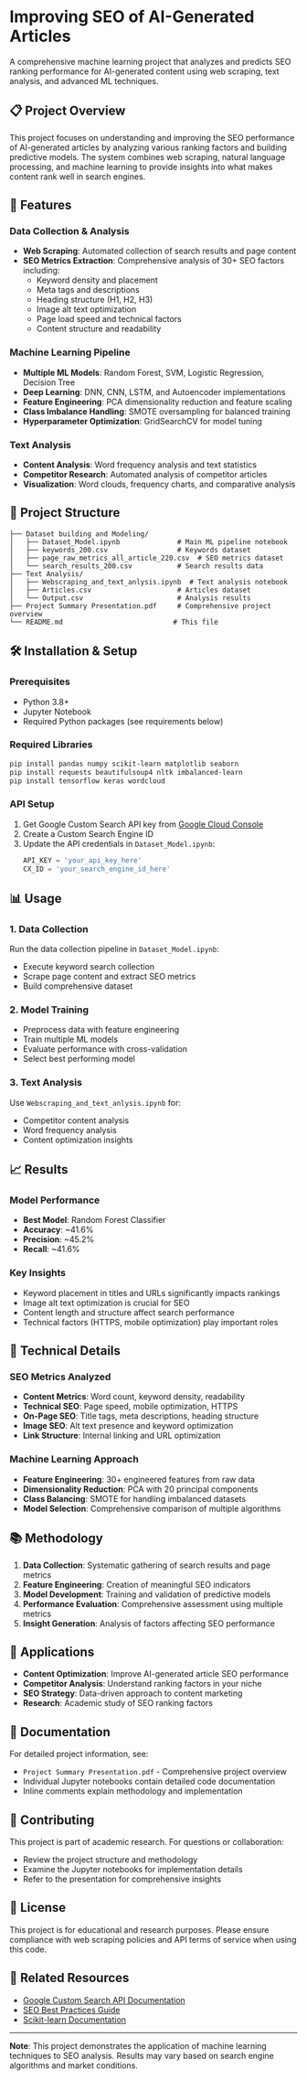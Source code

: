 # Improving SEO of AI-Generated Articles

A comprehensive machine learning project that analyzes and predicts SEO ranking performance for AI-generated content using web scraping, text analysis, and advanced ML techniques.

## 📋 Project Overview

This project focuses on understanding and improving the SEO performance of AI-generated articles by analyzing various ranking factors and building predictive models. The system combines web scraping, natural language processing, and machine learning to provide insights into what makes content rank well in search engines.

## 🚀 Features

### Data Collection & Analysis
- **Web Scraping**: Automated collection of search results and page content
- **SEO Metrics Extraction**: Comprehensive analysis of 30+ SEO factors including:
  - Keyword density and placement
  - Meta tags and descriptions
  - Heading structure (H1, H2, H3)
  - Image alt text optimization
  - Page load speed and technical factors
  - Content structure and readability

### Machine Learning Pipeline
- **Multiple ML Models**: Random Forest, SVM, Logistic Regression, Decision Tree
- **Deep Learning**: DNN, CNN, LSTM, and Autoencoder implementations
- **Feature Engineering**: PCA dimensionality reduction and feature scaling
- **Class Imbalance Handling**: SMOTE oversampling for balanced training
- **Hyperparameter Optimization**: GridSearchCV for model tuning

### Text Analysis
- **Content Analysis**: Word frequency analysis and text statistics
- **Competitor Research**: Automated analysis of competitor articles
- **Visualization**: Word clouds, frequency charts, and comparative analysis

## 📁 Project Structure

```
├── Dataset building and Modeling/
│   ├── Dataset_Model.ipynb              # Main ML pipeline notebook
│   ├── keywords_200.csv                 # Keywords dataset
│   ├── page_raw_metrics_all_article_220.csv  # SEO metrics dataset
│   └── search_results_200.csv           # Search results data
├── Text Analysis/
│   ├── Webscraping_and_text_anlysis.ipynb  # Text analysis notebook
│   ├── Articles.csv                     # Articles dataset
│   └── Output.csv                       # Analysis results
├── Project Summary Presentation.pdf     # Comprehensive project overview
└── README.md                           # This file
```

## 🛠️ Installation & Setup

### Prerequisites
- Python 3.8+
- Jupyter Notebook
- Required Python packages (see requirements below)

### Required Libraries
```bash
pip install pandas numpy scikit-learn matplotlib seaborn
pip install requests beautifulsoup4 nltk imbalanced-learn
pip install tensorflow keras wordcloud
```

### API Setup
1. Get Google Custom Search API key from [Google Cloud Console](https://console.cloud.google.com/)
2. Create a Custom Search Engine ID
3. Update the API credentials in `Dataset_Model.ipynb`:
   ```python
   API_KEY = 'your_api_key_here'
   CX_ID = 'your_search_engine_id_here'
   ```

## 📊 Usage

### 1. Data Collection
Run the data collection pipeline in `Dataset_Model.ipynb`:
- Execute keyword search collection
- Scrape page content and extract SEO metrics
- Build comprehensive dataset

### 2. Model Training
- Preprocess data with feature engineering
- Train multiple ML models
- Evaluate performance with cross-validation
- Select best performing model

### 3. Text Analysis
Use `Webscraping_and_text_anlysis.ipynb` for:
- Competitor content analysis
- Word frequency analysis
- Content optimization insights

## 📈 Results

### Model Performance
- **Best Model**: Random Forest Classifier
- **Accuracy**: ~41.6%
- **Precision**: ~45.2%
- **Recall**: ~41.6%

### Key Insights
- Keyword placement in titles and URLs significantly impacts rankings
- Image alt text optimization is crucial for SEO
- Content length and structure affect search performance
- Technical factors (HTTPS, mobile optimization) play important roles

## 🔧 Technical Details

### SEO Metrics Analyzed
- **Content Metrics**: Word count, keyword density, readability
- **Technical SEO**: Page speed, mobile optimization, HTTPS
- **On-Page SEO**: Title tags, meta descriptions, heading structure
- **Image SEO**: Alt text presence and keyword optimization
- **Link Structure**: Internal linking and URL optimization

### Machine Learning Approach
- **Feature Engineering**: 30+ engineered features from raw data
- **Dimensionality Reduction**: PCA with 20 principal components
- **Class Balancing**: SMOTE for handling imbalanced datasets
- **Model Selection**: Comprehensive comparison of multiple algorithms

## 📚 Methodology

1. **Data Collection**: Systematic gathering of search results and page metrics
2. **Feature Engineering**: Creation of meaningful SEO indicators
3. **Model Development**: Training and validation of predictive models
4. **Performance Evaluation**: Comprehensive assessment using multiple metrics
5. **Insight Generation**: Analysis of factors affecting SEO performance

## 🎯 Applications

- **Content Optimization**: Improve AI-generated article SEO performance
- **Competitor Analysis**: Understand ranking factors in your niche
- **SEO Strategy**: Data-driven approach to content marketing
- **Research**: Academic study of SEO ranking factors

## 📄 Documentation

For detailed project information, see:
- `Project Summary Presentation.pdf` - Comprehensive project overview
- Individual Jupyter notebooks contain detailed code documentation
- Inline comments explain methodology and implementation

## 🤝 Contributing

This project is part of academic research. For questions or collaboration:
- Review the project structure and methodology
- Examine the Jupyter notebooks for implementation details
- Refer to the presentation for comprehensive insights

## 📝 License

This project is for educational and research purposes. Please ensure compliance with web scraping policies and API terms of service when using this code.

## 🔗 Related Resources

- [Google Custom Search API Documentation](https://developers.google.com/custom-search/v1/introduction)
- [SEO Best Practices Guide](https://developers.google.com/search/docs)
- [Scikit-learn Documentation](https://scikit-learn.org/stable/)

---

**Note**: This project demonstrates the application of machine learning techniques to SEO analysis. Results may vary based on search engine algorithms and market conditions.
